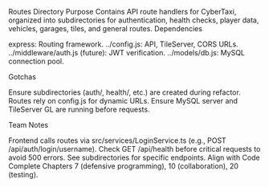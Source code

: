 Routes Directory
Purpose
Contains API route handlers for CyberTaxi, organized into subdirectories for authentication, health checks, player data, vehicles, garages, tiles, and general routes.
Dependencies

express: Routing framework.
../config.js: API, TileServer, CORS URLs.
../middleware/auth.js (future): JWT verification.
../models/db.js: MySQL connection pool.

Gotchas

Ensure subdirectories (auth/, health/, etc.) are created during refactor.
Routes rely on config.js for dynamic URLs.
Ensure MySQL server and TileServer GL are running before requests.

Team Notes

Frontend calls routes via src/services/LoginService.ts (e.g., POST /api/auth/login/username).
Check GET /api/health before critical requests to avoid 500 errors.
See subdirectories for specific endpoints.
Align with Code Complete Chapters 7 (defensive programming), 10 (collaboration), 20 (testing).

